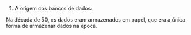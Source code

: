 1. A origem dos bancos de dados:

Na década de 50, os dados eram armazenados em papel, que era a única forma de armazenar dados na época.